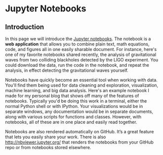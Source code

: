 # Jupyter Notebooks

## Introduction
In this page we will introduce the [Jupyter notebooks](http://jupyter.org). The notebook is a **web application** that allows you to combine plain text, math equations, code, and figures 
all in one easily sharable document. For instance, here's one of my favorite notebooks shared recently, the analysis of gravitational waves from two colliding blackholes 
detected by the LIGO experiment. You could download the data, run the code in the notebook, and repeat the analysis, in effect detecting the gravitational waves yourself.

Notebooks have quickly become an essential tool when working with data. You'll find them being used for data cleaning and exploration, visualization, machine learning, and big data analysis. Here's an example notebook I made for my personal blog that shows off many of the features of notebooks. Typically you'd be doing this work in a terminal, either the normal Python shell or with IPython. Your visualizations would be in separate windows, any documentation would be in separate documents, along with various scripts for functions and classes. However, with notebooks, all of these are in one place and easily read together.

Notebooks are also rendered automatically on GitHub. It’s a great feature that lets you easily share your work. There is also http://nbviewer.jupyter.org/ that renders the notebooks from your GitHub repo or from notebooks stored elsewhere.
